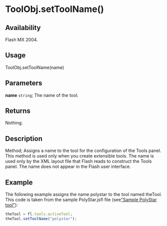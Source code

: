 # ToolObj.setToolName()

## Availability

Flash MX 2004.

## Usage

ToolObj.setToolName(name)

## Parameters

**name** `string`; The name of the tool.

## Returns

Nothing.

## Description

Method; Assigns a name to the tool for the configuration of the Tools panel. This method is used only when you create extensible tools. The name is used only by the XML layout file that Flash reads to construct the Tools panel. The name does not appear in the Flash user interface.

## Example

The following example assigns the name polystar to the tool named theTool. This code is taken from the sample PolyStar.jsfl file (see["Sample PolyStar tool"](../Introduction/Sample_implementations.md#sample-polyStar-tool)):

```javascript
theTool = fl.tools.activeTool;
theTool.setToolName("polystar");
```
